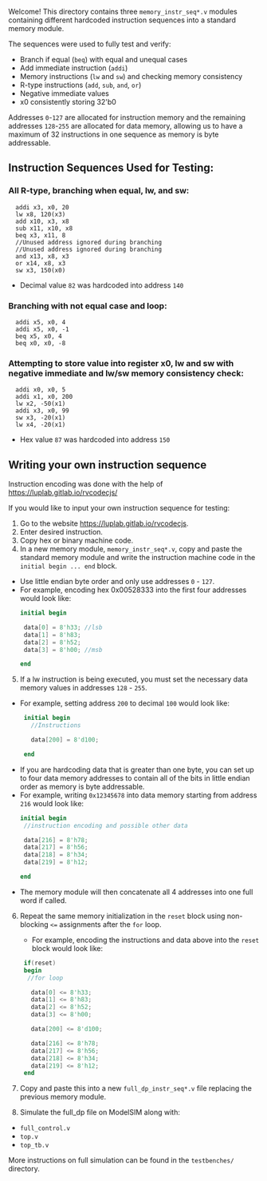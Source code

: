 Welcome!
This directory contains three ```memory_instr_seq*.v``` modules containing different hardcoded instruction sequences into a standard memory module. 

The sequences were used to fully test and verify:
 - Branch if equal (`beq`) with equal and unequal cases
 - Add immediate instruction (`addi`)
 - Memory instructions (`lw` and `sw`) and checking memory consistency
 - R-type instructions (`add`, `sub`, `and`, `or`)
 - Negative immediate values
 - x0 consistently storing 32'b0

Addresses `0`-`127` are allocated for instruction memory and the remaining addresses `128`-`255` are allocated for data memory, allowing us to have a maximum of 32 instructions in one sequence as memory is byte addressable.

## Instruction Sequences Used for Testing:
 ### All R-type, branching when equal, lw, and sw:
``` assembly
  addi x3, x0, 20
  lw x8, 120(x3)
  add x10, x3, x8
  sub x11, x10, x8
  beq x3, x11, 8
  //Unused address ignored during branching
  //Unused address ignored during branching
  and x13, x8, x3
  or x14, x8, x3
  sw x3, 150(x0)
 ```
  - Decimal value `82` was hardcoded into address `140`
  
### Branching with not equal case and loop:
``` assembly
  addi x5, x0, 4
  addi x5, x0, -1
  beq x5, x0, 4
  beq x0, x0, -8
```
### Attempting to store value into register x0, lw and sw with negative immediate and lw/sw memory consistency check:
``` assembly
  addi x0, x0, 5
  addi x1, x0, 200
  lw x2, -50(x1)
  addi x3, x0, 99
  sw x3, -20(x1)
  lw x4, -20(x1)
```
  - Hex value `87` was hardcoded into address `150`

## Writing your own instruction sequence

Instruction encoding was done with the help of https://luplab.gitlab.io/rvcodecjs/

If you would like to input your own instruction sequence for testing:
1. Go to the website https://luplab.gitlab.io/rvcodecjs.
2. Enter desired instruction.
3. Copy hex or binary machine code.
4. In a new memory module, ```memory_instr_seq*.v```, copy and paste the standard memory module and write the instruction machine code in the ```initial begin ... end``` block.
 - Use little endian byte order and only use addresses `0` - `127`.
 - For example, encoding hex 0x00528333 into the first four addresses would look like:
     ``` verilog
     initial begin
     
      data[0] = 8'h33; //lsb
      data[1] = 8'h83;
      data[2] = 8'h52;
      data[3] = 8'h00; //msb
     
     end
     ```
5. If a lw instruction is being executed, you must set the necessary data memory values in addresses `128` - `255`.
 - For example, setting address `200` to decimal `100` would look like:
    ``` verilog
     initial begin
       //Instructions
    
       data[200] = 8'd100;
   
     end
    ```
 - If you are hardcoding data that is greater than one byte, you can set up to four data memory addresses to contain all of the bits in little endian order as memory is byte addressable.
  - For example, writing `0x12345678` into data memory starting from address `216` would look like:
      ``` verilog
      initial begin
       //instruction encoding and possible other data

       data[216] = 8'h78;
       data[217] = 8'h56;
       data[218] = 8'h34;
       data[219] = 8'h12;
      
      end
     ```
   - The memory module will then concatenate all 4 addresses into one full word if called.

6. Repeat the same memory initialization in the `reset` block using non-blocking ` <= ` assignments after the `for` loop.
   - For example, encoding the instructions and data above into the `reset` block would look like:
   ``` verilog
    if(reset)
    begin
     //for loop

      data[0] <= 8'h33; 
      data[1] <= 8'h83;
      data[2] <= 8'h52;
      data[3] <= 8'h00;
   
      data[200] <= 8'd100;

      data[216] <= 8'h78;
      data[217] <= 8'h56;
      data[218] <= 8'h34;
      data[219] <= 8'h12;
    end
   
   ```
     
7. Copy and paste this into a new `full_dp_instr_seq*.v` file replacing the previous memory module.
8. Simulate the full_dp file on ModelSIM along with:
 -  `full_control.v`
 -  `top.v`
 -  `top_tb.v`


More instructions on full simulation can be found in the `testbenches/` directory. 

